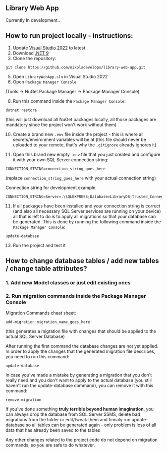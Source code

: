## Library Web App

Currently In development..


## How to run project locally - instructions:

1. Update [Visual Studio 2022](https://visualstudio.microsoft.com/vs/) to latest
2. Download [.NET 9](https://dotnet.microsoft.com/en-us/download/dotnet/9.0)
3. Clone the repository:
```
git clone https://github.com/nikoladevelops/library-web-app.git
```

5. Open `LibraryWebApp.sln` in Visual Studio 2022
6. Open `Package Manager Console`

(Tools -> NuGet Package Manager -> Package Manager Console)

8. Run this command inside the `Package Manager Console`:
```
dotnet restore
```
(this will just download all NuGet packages locally, all those packages are mandatory since the project won't work without them)

10. Create a brand new `.env` file inside the project - this is where all secrets/environment variables will be at (this file should never be uploaded to your remote, that's why the `.gitignore` already ignores it)

9. Open this brand new empty `.env` file that you just created and configure it with your own SQL Server connection string:

```
CONNECTION_STRING=connection_string_goes_here
```
(replace `connection_string_goes_here` with your actual connection string)


Connection string for development example:

```
CONNECTION_STRING=Server=.\SQLEXPRESS;Database=LibraryDB;Trusted_Connection=True;MultipleActiveResultSets=true;TrustServerCertificate=True;
```


11. If all packages have been installed and your connection string is correct (and also all necessary SQL Server services are running on your device) all that is left to do is to apply all migrations so that your database can be generated.
This is done by running the following command inside the `Package Manager Console`:

```
update-database
```

13. Run the project and test it


## How to change database tables / add new tables / change table attributes?

### 1. Add new Model classes or just edit existing ones
### 2. Run migration commands inside the Package Manager Console

Migration Commands cheat sheet:

```
add-migration migration_name_goes_here
```
(this generates a migration file with changes that should be applied to the actual SQL Server Database)

After running the first command the database changes are not yet applied.
In order to apply the changes that the generated migration file describes, you need to run this command:

```
update-database
```

In case you've made a mistake by generating a migration that you don't really need and you don't
want to apply to the actual database (you still haven't run the update-database command), you can remove it with this command:

```
remove-migration
```

If you've done something <b>truly terrible beyond human imagination</b>, you can always drop the database from SQL Server SSMS, delete bad migrations from the folder or edit/tweak them and finnaly run update-database so all tables can be generated again - only problem is loss of all data that has already been saved to the tables

Any other changes related to the project code do not depend on migration commands, so you are safe to do whatever.


